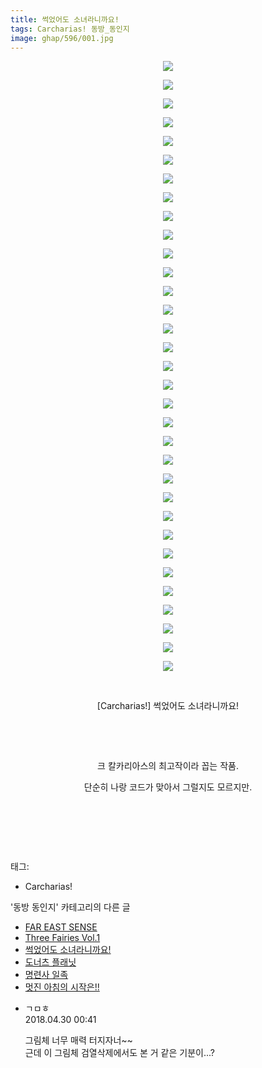 ```yaml
---
title: 썩었어도 소녀라니까요!
tags: Carcharias! 동방_동인지
image: ghap/596/001.jpg
---
```

<div class="article">
<p style="text-align: center; clear: none; float: none;"><img src="{{ site.nasurl }}/ghap/596/001.jpg"/></p>
<p style="text-align: center; clear: none; float: none;"><img src="{{ site.nasurl }}/ghap/596/002.jpg"/></p>
<p style="text-align: center; clear: none; float: none;"><img src="{{ site.nasurl }}/ghap/596/003.jpg"/></p>
<p style="text-align: center; clear: none; float: none;"><img src="{{ site.nasurl }}/ghap/596/004.jpg"/></p>
<p style="text-align: center; clear: none; float: none;"><img src="{{ site.nasurl }}/ghap/596/005.jpg"/></p>
<p style="text-align: center; clear: none; float: none;"><img src="{{ site.nasurl }}/ghap/596/006.jpg"/></p>
<p style="text-align: center; clear: none; float: none;"><img src="{{ site.nasurl }}/ghap/596/007.jpg"/></p>
<p style="text-align: center; clear: none; float: none;"><img src="{{ site.nasurl }}/ghap/596/008.jpg"/></p>
<p style="text-align: center; clear: none; float: none;"><img src="{{ site.nasurl }}/ghap/596/009.jpg"/></p>
<p style="text-align: center; clear: none; float: none;"><img src="{{ site.nasurl }}/ghap/596/010.jpg"/></p>
<p style="text-align: center; clear: none; float: none;"><img src="{{ site.nasurl }}/ghap/596/011.jpg"/></p>
<p style="text-align: center; clear: none; float: none;"><img src="{{ site.nasurl }}/ghap/596/012.jpg"/></p>
<p style="text-align: center; clear: none; float: none;"><img src="{{ site.nasurl }}/ghap/596/013.jpg"/></p>
<p style="text-align: center; clear: none; float: none;"><img src="{{ site.nasurl }}/ghap/596/014.jpg"/></p>
<p style="text-align: center; clear: none; float: none;"><img src="{{ site.nasurl }}/ghap/596/015.jpg"/></p>
<p style="text-align: center; clear: none; float: none;"><img src="{{ site.nasurl }}/ghap/596/016.jpg"/></p>
<p style="text-align: center; clear: none; float: none;"><img src="{{ site.nasurl }}/ghap/596/017.jpg"/></p>
<p style="text-align: center; clear: none; float: none;"><img src="{{ site.nasurl }}/ghap/596/018.jpg"/></p>
<p style="text-align: center; clear: none; float: none;"><img src="{{ site.nasurl }}/ghap/596/019.jpg"/></p>
<p style="text-align: center; clear: none; float: none;"><img src="{{ site.nasurl }}/ghap/596/020.jpg"/></p>
<p style="text-align: center; clear: none; float: none;"><img src="{{ site.nasurl }}/ghap/596/021.jpg"/></p>
<p style="text-align: center; clear: none; float: none;"><img src="{{ site.nasurl }}/ghap/596/022.jpg"/></p>
<p style="text-align: center; clear: none; float: none;"><img src="{{ site.nasurl }}/ghap/596/023.jpg"/></p>
<p style="text-align: center; clear: none; float: none;"><img src="{{ site.nasurl }}/ghap/596/024.jpg"/></p>
<p style="text-align: center; clear: none; float: none;"><img src="{{ site.nasurl }}/ghap/596/025.jpg"/></p>
<p style="text-align: center; clear: none; float: none;"><img src="{{ site.nasurl }}/ghap/596/026.jpg"/></p>
<p style="text-align: center; clear: none; float: none;"><img src="{{ site.nasurl }}/ghap/596/027.jpg"/></p>
<p style="text-align: center; clear: none; float: none;"><img src="{{ site.nasurl }}/ghap/596/028.jpg"/></p>
<p style="text-align: center; clear: none; float: none;"><img src="{{ site.nasurl }}/ghap/596/029.jpg"/></p>
<p style="text-align: center; clear: none; float: none;"><img src="{{ site.nasurl }}/ghap/596/030.jpg"/></p>
<p style="text-align: center; clear: none; float: none;"><img src="{{ site.nasurl }}/ghap/596/031.jpg"/></p>
<p style="text-align: center; clear: none; float: none;"><img src="{{ site.nasurl }}/ghap/596/032.jpg"/></p>
<p style="text-align: center; clear: none; float: none;"><img src="{{ site.nasurl }}/ghap/596/033.jpg"/></p>
<p style="text-align: center; clear: none; float: none;"><br/></p>
<p style="text-align: center; clear: none; float: none;">[Carcharias!] 썩었어도 소녀라니까요!</p>
<p style="text-align: center; clear: none; float: none;"><br/></p>
<p style="text-align: center; clear: none; float: none;"><br/></p>
<p style="text-align: center; clear: none; float: none;">크 칼카리아스의 최고작이라 꼽는 작품.</p>
<p style="text-align: center; clear: none; float: none;">단순히 나랑 코드가 맞아서 그럴지도 모르지만.</p>
<p style="text-align: center; clear: none; float: none;"><br/></p>
<p style="text-align: center; clear: none; float: none;"><br/></p>
<p><br/></p>
</div><div class="tagTrail">
<p>태그: </p>
<ul>
<li>Carcharias!</li>
</ul>
</div><div class="another">
<p>'동방 동인지' 카테고리의 다른 글</p>
<ul>
<li><a href="/2016-06-28-ghap_598">FAR EAST SENSE</a></li>
<li><a href="/2016-06-28-ghap_597">Three Fairies Vol.1</a></li>
<li><a href="/2016-06-27-ghap_596">썩었어도 소녀라니까요!</a></li>
<li><a href="/2016-06-27-ghap_595">도너츠 플래닛</a></li>
<li><a href="/2016-06-27-ghap_593">명련사 일족</a></li>
<li><a href="/2016-06-27-ghap_592">멋진 아침의 시작은!!</a></li>
</ul>
</div><div class="cb_module cb_fluid">
<div class="cb_wrt cb_profile">
<div class="comment">
<ul>
<li class="cb_thumb_off" id="comment15247131">
<div class="cb_comment_area">
<div class="cb_info_area">
<div class="cb_section">
<span class="cb_nick_name">ㄱㅁㅎ</span>
</div>
<div class="cb_section">
<span class="cb_date">2018.04.30 00:41 </span>
</div>
</div>
<div class="cb_dsc_comment">
<p class="cb_dsc">
											그림체 너무 매력 터지자너~~<br/>
근데 이 그림체 검열삭제에서도 본 거 같은 기분이...?
										</p>
</div>
</div></li>
</ul>
</div>
</div><!-- commentList close -->
</div>